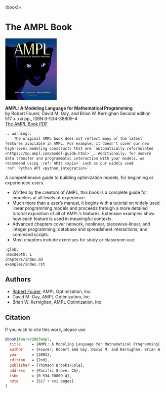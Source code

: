 (book)=
# The AMPL Book

![](./ampl_s.jpg)

**AMPL: A Modeling Language for Mathematical Programming**  
by Robert Fourer, David M. Gay, and Brian W. Kernighan
Second edition  
517 + xxi pp., ISBN 0-534-38809-4  
[The AMPL Book PDF](./ampl-book.pdf)

```{eval-rst}
.. warning::
    The original AMPL book does not reflect many of the latest features available in AMPL. For example, it doesn't cover our new high-level modeling constructs that are `automatically reformulated <https://mp.ampl.com/model-guide.html>`_. Additionally, for modern data transfer and programmatic interaction with your models, we recommend using :ref:`APIs <apis>` such as our widely used :ref:`Python API <python_integration>`.
```

A comprehensive guide to building optimization models, for beginning or experienced users.

- Written by the creators of AMPL, this book is a complete guide for modelers at all levels of experience.
- Much more than a user’s manual, it begins with a tutorial on widely used linear programming models and proceeds through a more detailed tutorial exposition of all of AMPL’s features. Extensive examples show how each feature is used in meaningful contexts.
- Advanced chapters cover network, nonlinear, piecewise-linear, and integer programming; database and spreadsheet interactions; and command scripts.
- Most chapters include exercises for study or classroom use.

```{toctree}
:glob:
:maxdepth: 1
chapters/index.md
examples/index.rst
```

## Authors

-   [Robert Fourer](https://www.linkedin.com/in/4er/), AMPL Optimization, Inc.
-   David M. Gay, AMPL Optimization, Inc.
-   Brian W. Kernighan, AMPL Optimization, Inc.

## Citation

If you wish to cite this work, please use

```bibtex
@book{fourer2003ampl,
  title     = {AMPL: A Modeling Language for Mathematical Programming},
  author    = {Fourer, Robert and Gay, David M. and Kernighan, Brian W.},
  year      = {2003},
  edition   = {2nd},
  publisher = {Thomson Brooks/Cole},
  address   = {Pacific Grove, CA},
  isbn      = {0-534-38809-4},
  note      = {517 + xxi pages}
}
```
